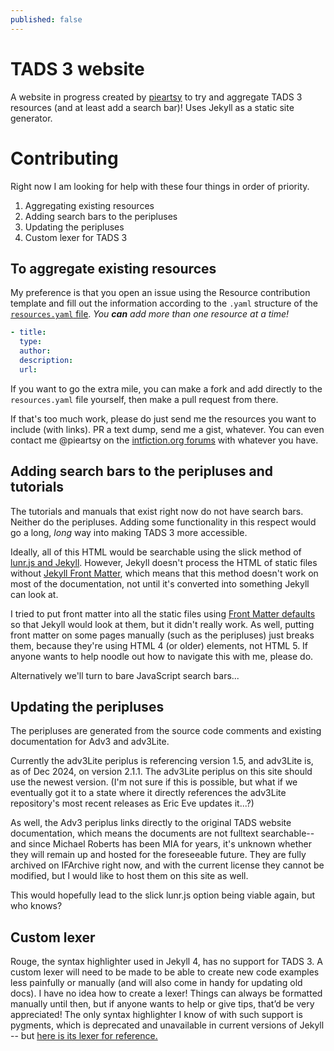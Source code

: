 ```yaml
---
published: false
---
```

# TADS 3 website
A website in progress created by [pieartsy](https://github.com/pieartsy) to try and aggregate TADS 3 resources (and at least add a search bar)! Uses Jekyll as a static site generator.

# Contributing
Right now I am looking for help with these four things in order of priority.
1. Aggregating existing resources
2. Adding search bars to the peripluses
3. Updating the peripluses
4. Custom lexer for TADS 3

## To aggregate existing resources
My preference is that you open an issue using the Resource contribution template and fill out the information according to the `.yaml` structure of the [`resources.yaml` file](./_data/resources.yaml). *You **can** add more than one resource at a time!*
```yaml
- title:
  type: 
  author:
  description:
  url:
```

If you want to go the extra mile, you can make a fork and add directly to the `resources.yaml` file yourself, then make a pull request from there.

If that's too much work, please do just send me the resources you want to include (with links). PR a text dump, send me a gist, whatever. You can even contact me @pieartsy on the [intfiction.org forums](https://intfiction.org) with whatever you have.

## Adding search bars to the peripluses and tutorials
The tutorials and manuals that exist right now do not have search bars. Neither do the peripluses. Adding some functionality in this respect would go a long, *long* way into making TADS 3 more accessible.

Ideally, all of this HTML would be searchable using the slick method of [lunr.js and Jekyll](https://www.stephanmiller.com/static-site-search/). However, Jekyll doesn't process the HTML of static files without [Jekyll Front Matter](https://jekyllrb.com/docs/front-matter/), which means that this method doesn't work on most of the documentation, not until it's converted into something Jekyll can look at.

I tried to put front matter into all the static files using [Front Matter defaults](https://jekyllrb.com/docs/configuration/front-matter-defaults/) so that Jekyll would look at them, but it didn't really work. As well, putting front matter on some pages manually (such as the peripluses) just breaks them, because they're using HTML 4 (or older) elements, not HTML 5. If anyone wants to help noodle out how to navigate this with me, please do.

Alternatively we'll turn to bare JavaScript search bars...

## Updating the peripluses
The peripluses are generated from the source code comments and existing documentation for Adv3 and adv3Lite.

Currently the adv3Lite periplus is referencing version 1.5, and adv3Lite is, as of Dec 2024, on version 2.1.1. The adv3Lite periplus on this site should use the newest version. (I'm not sure if this is possible, but what if we eventually got it to a state where it directly references the adv3Lite repository's most recent releases as Eric Eve updates it...?)

As well, the Adv3 periplus links directly to the original TADS website documentation, which means the documents are not fulltext searchable--and since Michael Roberts has been MIA for years, it's unknown whether they will remain up and hosted for the foreseeable future. They are fully archived on IFArchive right now, and with the current license they cannot be modified, but I would like to host them on this site as well.

This would hopefully lead to the slick lunr.js option being viable again, but who knows?

## Custom lexer
Rouge, the syntax highlighter used in Jekyll 4, has no support for TADS 3. A custom lexer will need to be made to be able to create new code examples less painfully or manually (and will also come in handy for updating old docs). I have no idea how to create a lexer! Things can always be formatted manually until then, but if anyone wants to help or give tips, that’d be very appreciated! The only syntax highlighter I know of with such support is pygments, which is deprecated and unavailable in current versions of Jekyll -- but [here is its lexer for reference.](https://github.com/pygments/pygments/blob/27649ebbf5a2519725036b48ec99ef7745f100af/pygments/lexers/int_fiction.py#L757)
